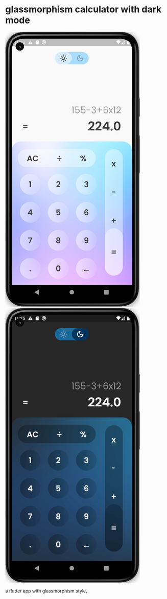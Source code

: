 # glassmorphism calculator with dark mode

<img src="https://raw.githubusercontent.com/ALFIAN-code/flutter_calculator/main/Screenshot%20from%202023-08-23%2011-35-48.png">  <img src="https://raw.githubusercontent.com/ALFIAN-code/flutter_calculator/main/Screenshot%20from%202023-08-23%2011-35-54.png">

a flutter app with glassmorphism style,
